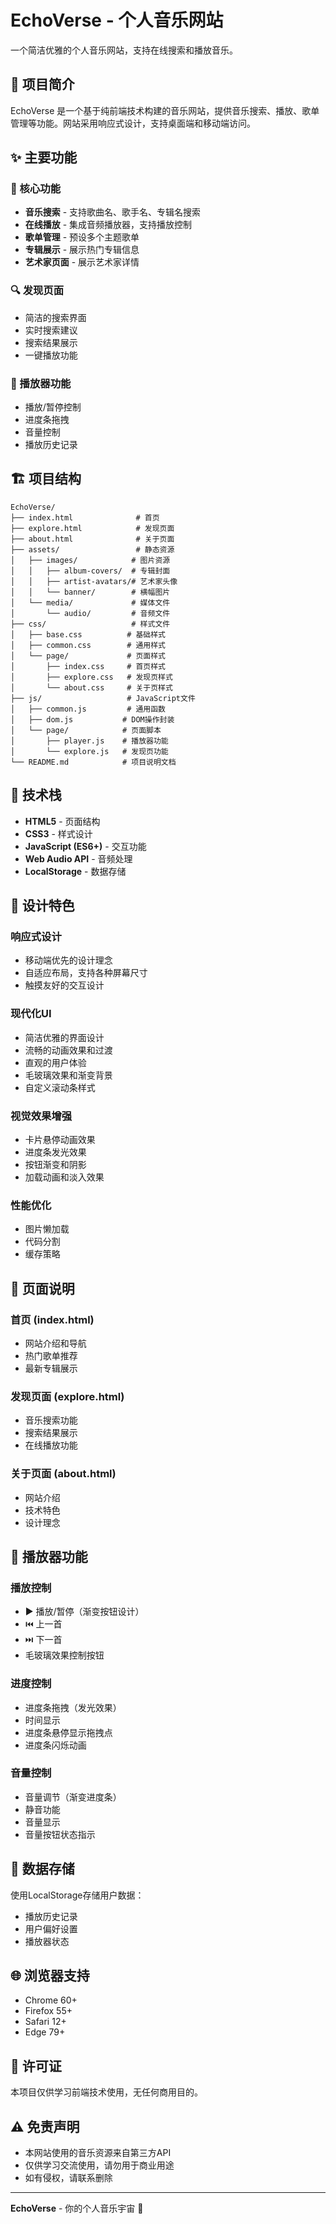 # EchoVerse - 个人音乐网站

一个简洁优雅的个人音乐网站，支持在线搜索和播放音乐。

## 🎵 项目简介

EchoVerse 是一个基于纯前端技术构建的音乐网站，提供音乐搜索、播放、歌单管理等功能。网站采用响应式设计，支持桌面端和移动端访问。

## ✨ 主要功能

### 🎯 核心功能
- **音乐搜索** - 支持歌曲名、歌手名、专辑名搜索
- **在线播放** - 集成音频播放器，支持播放控制
- **歌单管理** - 预设多个主题歌单
- **专辑展示** - 展示热门专辑信息
- **艺术家页面** - 展示艺术家详情

### 🔍 发现页面
- 简洁的搜索界面
- 实时搜索建议
- 搜索结果展示
- 一键播放功能

### 🎵 播放器功能
- 播放/暂停控制
- 进度条拖拽
- 音量控制
- 播放历史记录

## 🏗️ 项目结构

```
EchoVerse/
├── index.html              # 首页
├── explore.html            # 发现页面
├── about.html              # 关于页面
├── assets/                 # 静态资源
│   ├── images/            # 图片资源
│   │   ├── album-covers/  # 专辑封面
│   │   ├── artist-avatars/# 艺术家头像
│   │   └── banner/        # 横幅图片
│   └── media/             # 媒体文件
│       └── audio/         # 音频文件
├── css/                   # 样式文件
│   ├── base.css          # 基础样式
│   ├── common.css        # 通用样式
│   └── page/             # 页面样式
│       ├── index.css     # 首页样式
│       ├── explore.css   # 发现页样式
│       └── about.css     # 关于页样式
├── js/                   # JavaScript文件
│   ├── common.js         # 通用函数
│   ├── dom.js           # DOM操作封装
│   └── page/            # 页面脚本
│       ├── player.js    # 播放器功能
│       └── explore.js   # 发现页功能
└── README.md            # 项目说明文档
```

## 🚀 技术栈

- **HTML5** - 页面结构
- **CSS3** - 样式设计
- **JavaScript (ES6+)** - 交互功能
- **Web Audio API** - 音频处理
- **LocalStorage** - 数据存储

## 🎨 设计特色

### 响应式设计
- 移动端优先的设计理念
- 自适应布局，支持各种屏幕尺寸
- 触摸友好的交互设计

### 现代化UI
- 简洁优雅的界面设计
- 流畅的动画效果和过渡
- 直观的用户体验
- 毛玻璃效果和渐变背景
- 自定义滚动条样式

### 视觉效果增强
- 卡片悬停动画效果
- 进度条发光效果
- 按钮渐变和阴影
- 加载动画和淡入效果

### 性能优化
- 图片懒加载
- 代码分割
- 缓存策略

## 📱 页面说明

### 首页 (index.html)
- 网站介绍和导航
- 热门歌单推荐
- 最新专辑展示

### 发现页面 (explore.html)
- 音乐搜索功能
- 搜索结果展示
- 在线播放功能

### 关于页面 (about.html)
- 网站介绍
- 技术特色
- 设计理念

## 🎵 播放器功能

### 播放控制
- ▶️ 播放/暂停（渐变按钮设计）
- ⏮️ 上一首
- ⏭️ 下一首
- 毛玻璃效果控制按钮

### 进度控制
- 进度条拖拽（发光效果）
- 时间显示
- 进度条悬停显示拖拽点
- 进度条闪烁动画

### 音量控制
- 音量调节（渐变进度条）
- 静音功能
- 音量显示
- 音量按钮状态指示

## 💾 数据存储

使用LocalStorage存储用户数据：
- 播放历史记录
- 用户偏好设置
- 播放器状态

## 🌐 浏览器支持

- Chrome 60+
- Firefox 55+
- Safari 12+
- Edge 79+

## 📄 许可证

本项目仅供学习前端技术使用，无任何商用目的。

## ⚠️ 免责声明

- 本网站使用的音乐资源来自第三方API
- 仅供学习交流使用，请勿用于商业用途
- 如有侵权，请联系删除

---

**EchoVerse** - 你的个人音乐宇宙 🎵
